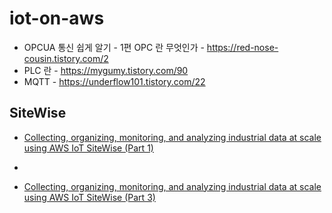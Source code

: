 # iot-on-aws


* OPCUA 통신 쉽게 알기 - 1편 OPC 란 무엇인가 - https://red-nose-cousin.tistory.com/2
* PLC 란 - https://mygumy.tistory.com/90
* MQTT - https://underflow101.tistory.com/22


## SiteWise ##

* [Collecting, organizing, monitoring, and analyzing industrial data at scale using AWS IoT SiteWise (Part 1)
](https://aws.amazon.com/blogs/iot/collecting-organizing-monitoring-and-analyzing-industrial-data-at-scale-using-aws-iot-sitewise-part-1/)

*

* [Collecting, organizing, monitoring, and analyzing industrial data at scale using AWS IoT SiteWise (Part 3)
](https://aws.amazon.com/blogs/iot/collecting-organizing-monitoring-and-analyzing-industrial-data-at-scale-using-aws-iot-sitewise-part-3/)
